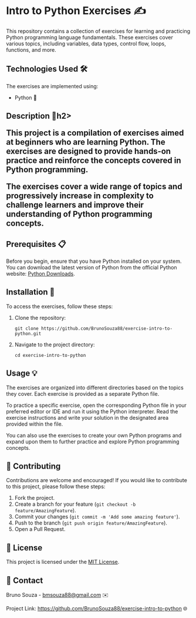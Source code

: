 <h1>Intro to Python Exercises ✍ </h1>

<p>This repository contains a collection of exercises for learning and practicing Python programming language fundamentals. These exercises cover various topics, including variables, data types, control flow, loops, functions, and more.</p>

<h2>Technologies Used 🛠️ </h2>

<p>The exercises are implemented using:</p>

<ul>
  <li>Python 🐍</li>
</ul>

<h2>Description 📝h2>

<p>This project is a compilation of exercises aimed at beginners who are learning Python. The exercises are designed to provide hands-on practice and reinforce the concepts covered in Python programming.</p>

<p>The exercises cover a wide range of topics and progressively increase in complexity to challenge learners and improve their understanding of Python programming concepts.</p>

<h2>Prerequisites 📋 </h2>

<p>Before you begin, ensure that you have Python installed on your system. You can download the latest version of Python from the official Python website: <a href="https://www.python.org/downloads/">Python Downloads</a>.</p>

<h2>Installation 🔧 </h2>

<p>To access the exercises, follow these steps:</p>

<ol>
  <li>Clone the repository:</li>

  <pre><code>git clone https://github.com/BrunoSouza88/exercise-intro-to-python.git</code></pre>

  <li>Navigate to the project directory:</li>

  <pre><code>cd exercise-intro-to-python</code></pre>
</ol>

<h2>Usage 💡 </h2>

<p>The exercises are organized into different directories based on the topics they cover. Each exercise is provided as a separate Python file.</p>

<p>To practice a specific exercise, open the corresponding Python file in your preferred editor or IDE and run it using the Python interpreter. Read the exercise instructions and write your solution in the designated area provided within the file.</p>

<p>You can also use the exercises to create your own Python programs and expand upon them to further practice and explore Python programming concepts.</p>

<h2>🤝 Contributing</h2>

<p>Contributions are welcome and encouraged! If you would like to contribute to this project, please follow these steps:</p>

<ol>
  <li>Fork the project.</li>
  <li>Create a branch for your feature (<code>git checkout -b feature/AmazingFeature</code>).</li>
  <li>Commit your changes (<code>git commit -m 'Add some amazing feature'</code>).</li>
  <li>Push to the branch (<code>git push origin feature/AmazingFeature</code>).</li>
  <li>Open a Pull Request.</li>
</ol>

<h2>📄 License</h2>

<p>This project is licensed under the <a href="LICENSE">MIT License</a>.</p>

<h2>📧 Contact</h2>

<p>Bruno Souza - <a href="mailto:bmsouza88@gmail.com">bmsouza88@gmail.com</a> ✉️</p>

<p>Project Link: <a href="https://github.com/BrunoSouza88/exercise-intro-to-python">https://github.com/BrunoSouza88/exercise-intro-to-python</a> 🌐</p>
